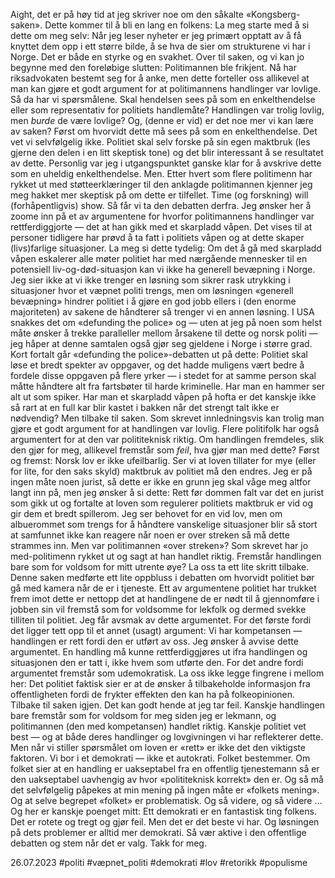 Aight, det er på høy tid at jeg skriver noe om den såkalte «Kongsberg-saken». Dette kommer til å bli en lang en folkens:
La meg starte med å si dette om meg selv: Når jeg leser nyheter er jeg primært opptatt av å få knyttet dem opp i ett større bilde, å se hva de sier om strukturene vi har i Norge. Det er både en styrke og en svakhet.
Over til saken, og vi kan jo begynne med den foreløbige slutten: Politimannen ble frikjent. Nå har riksadvokaten bestemt seg for å anke, men dette forteller oss allikevel at man kan gjøre et godt argument for at politimannens handlinger var lovlige.
Så da har vi spørsmålene. Skal hendelsen sees på som en enkelthendelse eller som representativ for politiets handlemåte? Handlingen var trolig lovlig, men *burde* de være lovlige? Og, (denne er vid) er det noe mer vi kan lære av saken?
Først om hvorvidt dette må sees på som en enkelthendelse. Det vet vi selvfølgelig ikke. Politiet skal selv forske på sin egen maktbruk (les gjerne den delen i en litt skeptisk tone) og det blir interessant å se resultatet av dette.
Personlig var jeg i utgangspunktet ganske klar for å avskrive dette som en uheldig enkelthendelse. Men. Etter hvert som flere politimenn har rykket ut med støtteerklæringer til den anklagde politimannen kjenner jeg meg hakket mer skeptisk på om dette er tilfellet. Time (og forskning) will (forhåpentligvis) show.
Så får vi ta den debatten derfra.
Jeg ønsker her å zoome inn på et av argumentene for hvorfor politimannens handlinger var rettferdiggjorte — det at han gikk med et skarpladd våpen. Det vises til at personer tidligere har prøvd å ta fatt i politiets våpen og at dette skaper (livs)farlige situasjoner. La meg si dette tydelig:
Om det å gå med skarpladd våpen eskalerer alle møter politiet har med nærgående mennesker til en potensiell liv-og-død-situasjon kan vi ikke ha generell bevæpning i Norge.
Jeg sier ikke at vi ikke trenger en løsning som sikrer rask utrykking i situasjoner hvor et væpnet politi trengs, men om løsningen «generell bevæpning» hindrer politiet i å gjøre en god jobb ellers i (den enorme majoriteten) av sakene de håndterer så trenger vi en annen løsning.
I USA snakkes det om «defunding the police» og — uten at jeg på noen som helst måte ønsker å trekke paralleller mellom årsakene til dette og norsk politi — jeg håper at denne samtalen også gjør seg gjeldene i Norge i større grad.
Kort fortalt går «defunding the police»-debatten ut på dette: Politiet skal løse et bredt spekter av oppgaver, og det hadde muligens vært bedre å fordele disse oppgaven på flere yrker — i stedet for at samme person skal måtte håndtere alt fra fartsbøter til harde kriminelle.
Har man en hammer ser alt ut som spiker. Har man et skarpladd våpen på hofta er det kanskje ikke så rart at en full kar blir kastet i bakken når det strengt talt ikke er nødvendig?
Men tilbake til saken. Som skrevet innledningsvis kan trolig man gjøre et godt argument for at handlingen var lovlig. Flere politifolk har også argumentert for at den var polititeknisk riktig. Om handlingen fremdeles, slik den gjør for meg, allikevel fremstår som *feil*, hva gjør man med dette?
Først og fremst: Norsk lov er ikke ufeilbarlig. Ser vi at loven tillater for mye (eller for lite, for den saks skyld) maktbruk av politiet må den endres. Jeg er på ingen måte noen jurist, så dette er ikke en grunn jeg skal våge meg altfor langt inn på, men jeg ønsker å si dette:
Rett før dommen falt var det en jurist som gikk ut og fortalte at loven som regulerer politiets maktbruk er vid og gir dem et bredt spillerom. Jeg ser behovet for en vid lov, men om albuerommet som trengs for å håndtere vanskelige situasjoner blir så stort at samfunnet ikke kan reagere når noen er over streken så må dette strammes inn.
Men var politimannen «over streken»? Som skrevet har jo med-politimenn rykket ut og sagt at han handlet riktig. Fremstår handlingen bare som for voldsom for mitt utrente øye?
La oss ta ett lite skritt tilbake. Denne saken medførte ett lite oppbluss i debatten om hvorvidt politiet bør gå med kamera når de er i tjeneste. Ett av argumentene politiet har trukket frem imot dette er nettopp det at handlingene de er nødt til å gjennomføre i jobben sin vil fremstå som for voldsomme for lekfolk og dermed svekke tilliten til politiet.
Jeg får avsmak av dette argumentet. For det første fordi det ligger tett opp til et annet (usagt) argument: Vi har kompetansen — handlingen er rett fordi den er utført av oss. Jeg ønsker å avvise dette argumentet. En handling må kunne rettferdiggjøres ut ifra handlingen og situasjonen den er tatt i, ikke hvem som utførte den.
For det andre fordi argumentet fremstår som udemokratisk. La oss ikke legge fingrene i mellom her: Det politiet faktisk sier er at de ønsker å tilbakeholde informasjon fra offentligheten fordi de frykter effekten den kan ha på folkeopinionen.
Tilbake til saken igjen. Det kan godt hende at jeg tar feil. Kanskje handlingen bare fremstår som for voldsom for meg siden jeg er lekmann, og politimannen (den med kompetansen) handlet riktig. Kanskje politiet vet best — og at både deres handlinger og lovgivningen vi har reflekterer dette. Men når vi stiller spørsmålet om loven er «rett» er ikke det den viktigste faktoren.
Vi bor i et demokrati — ikke et autokrati. Folket bestemmer. Om folket sier at en handling er uakseptabel fra en offentlig tjenestemann så er den uakseptabel uavhengig av hvor «polititeknisk korrekt» den er.
Og så må det selvfølgelig påpekes at min mening på ingen måte er «folkets mening». Og at selve begrepet «folket» er problematisk. Og så videre, og så videre …
Og her er kanskje poenget mitt: Ett demokrati er en fantastisk ting folkens. Det er rotete og tregt og gjør feil. Men det er det beste vi har. Og løsningen på dets problemer er alltid mer demokrati.
Så vær aktive i den offentlige debatten og stem når det er valg. Takk for meg.

26.07.2023
#politi #væpnet_politi #demokrati #lov #retorikk #populisme 
